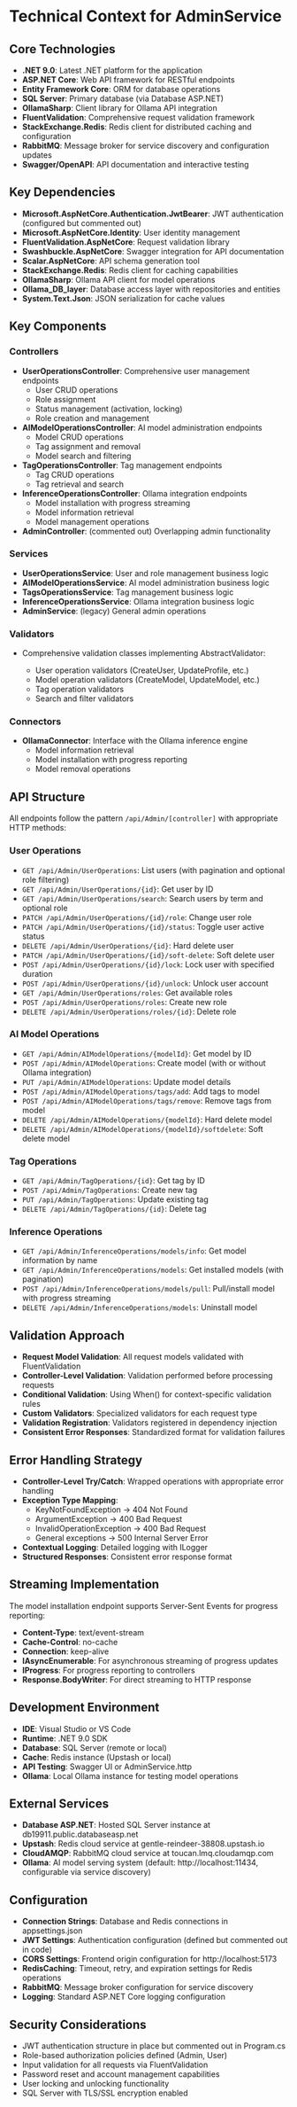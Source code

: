 # Technical Context for AdminService

## Core Technologies
- **.NET 9.0**: Latest .NET platform for the application
- **ASP.NET Core**: Web API framework for RESTful endpoints
- **Entity Framework Core**: ORM for database operations
- **SQL Server**: Primary database (via Database ASP.NET)
- **OllamaSharp**: Client library for Ollama API integration
- **FluentValidation**: Comprehensive request validation framework
- **StackExchange.Redis**: Redis client for distributed caching and configuration
- **RabbitMQ**: Message broker for service discovery and configuration updates
- **Swagger/OpenAPI**: API documentation and interactive testing

## Key Dependencies
- **Microsoft.AspNetCore.Authentication.JwtBearer**: JWT authentication (configured but commented out)
- **Microsoft.AspNetCore.Identity**: User identity management
- **FluentValidation.AspNetCore**: Request validation library
- **Swashbuckle.AspNetCore**: Swagger integration for API documentation
- **Scalar.AspNetCore**: API schema generation tool
- **StackExchange.Redis**: Redis client for caching capabilities
- **OllamaSharp**: Ollama API client for model operations
- **Ollama_DB_layer**: Database access layer with repositories and entities
- **System.Text.Json**: JSON serialization for cache values

## Key Components

### Controllers
- **UserOperationsController**: Comprehensive user management endpoints
  - User CRUD operations
  - Role assignment
  - Status management (activation, locking)
  - Role creation and management
- **AIModelOperationsController**: AI model administration endpoints
  - Model CRUD operations
  - Tag assignment and removal
  - Model search and filtering
- **TagOperationsController**: Tag management endpoints
  - Tag CRUD operations
  - Tag retrieval and search
- **InferenceOperationsController**: Ollama integration endpoints
  - Model installation with progress streaming
  - Model information retrieval
  - Model management operations
- **AdminController**: (commented out) Overlapping admin functionality

### Services
- **UserOperationsService**: User and role management business logic
- **AIModelOperationsService**: AI model administration business logic
- **TagsOperationsService**: Tag management business logic
- **InferenceOperationsService**: Ollama integration business logic
- **AdminService**: (legacy) General admin operations

### Validators
- Comprehensive validation classes implementing AbstractValidator<T>:
  - User operation validators (CreateUser, UpdateProfile, etc.)
  - Model operation validators (CreateModel, UpdateModel, etc.)
  - Tag operation validators
  - Search and filter validators

### Connectors
- **OllamaConnector**: Interface with the Ollama inference engine
  - Model information retrieval
  - Model installation with progress reporting
  - Model removal operations

## API Structure
All endpoints follow the pattern `/api/Admin/[controller]` with appropriate HTTP methods:

### User Operations
- `GET /api/Admin/UserOperations`: List users (with pagination and optional role filtering)
- `GET /api/Admin/UserOperations/{id}`: Get user by ID
- `GET /api/Admin/UserOperations/search`: Search users by term and optional role
- `PATCH /api/Admin/UserOperations/{id}/role`: Change user role
- `PATCH /api/Admin/UserOperations/{id}/status`: Toggle user active status
- `DELETE /api/Admin/UserOperations/{id}`: Hard delete user
- `PATCH /api/Admin/UserOperations/{id}/soft-delete`: Soft delete user
- `POST /api/Admin/UserOperations/{id}/lock`: Lock user with specified duration
- `POST /api/Admin/UserOperations/{id}/unlock`: Unlock user account
- `GET /api/Admin/UserOperations/roles`: Get available roles
- `POST /api/Admin/UserOperations/roles`: Create new role
- `DELETE /api/Admin/UserOperations/roles/{id}`: Delete role

### AI Model Operations
- `GET /api/Admin/AIModelOperations/{modelId}`: Get model by ID
- `POST /api/Admin/AIModelOperations`: Create model (with or without Ollama integration)
- `PUT /api/Admin/AIModelOperations`: Update model details
- `POST /api/Admin/AIModelOperations/tags/add`: Add tags to model
- `POST /api/Admin/AIModelOperations/tags/remove`: Remove tags from model
- `DELETE /api/Admin/AIModelOperations/{modelId}`: Hard delete model
- `DELETE /api/Admin/AIModelOperations/{modelId}/softdelete`: Soft delete model

### Tag Operations
- `GET /api/Admin/TagOperations/{id}`: Get tag by ID
- `POST /api/Admin/TagOperations`: Create new tag
- `PUT /api/Admin/TagOperations`: Update existing tag
- `DELETE /api/Admin/TagOperations/{id}`: Delete tag

### Inference Operations
- `GET /api/Admin/InferenceOperations/models/info`: Get model information by name
- `GET /api/Admin/InferenceOperations/models`: Get installed models (with pagination)
- `POST /api/Admin/InferenceOperations/models/pull`: Pull/install model with progress streaming
- `DELETE /api/Admin/InferenceOperations/models`: Uninstall model

## Validation Approach
- **Request Model Validation**: All request models validated with FluentValidation
- **Controller-Level Validation**: Validation performed before processing requests
- **Conditional Validation**: Using When() for context-specific validation rules
- **Custom Validators**: Specialized validators for each request type
- **Validation Registration**: Validators registered in dependency injection
- **Consistent Error Responses**: Standardized format for validation failures

## Error Handling Strategy
- **Controller-Level Try/Catch**: Wrapped operations with appropriate error handling
- **Exception Type Mapping**: 
  - KeyNotFoundException → 404 Not Found
  - ArgumentException → 400 Bad Request
  - InvalidOperationException → 400 Bad Request
  - General exceptions → 500 Internal Server Error
- **Contextual Logging**: Detailed logging with ILogger<T>
- **Structured Responses**: Consistent error response format

## Streaming Implementation
The model installation endpoint supports Server-Sent Events for progress reporting:
- **Content-Type**: text/event-stream
- **Cache-Control**: no-cache
- **Connection**: keep-alive
- **IAsyncEnumerable**: For asynchronous streaming of progress updates
- **IProgress<T>**: For progress reporting to controllers
- **Response.BodyWriter**: For direct streaming to HTTP response

## Development Environment
- **IDE**: Visual Studio or VS Code
- **Runtime**: .NET 9.0 SDK
- **Database**: SQL Server (remote or local)
- **Cache**: Redis instance (Upstash or local)
- **API Testing**: Swagger UI or AdminService.http
- **Ollama**: Local Ollama instance for testing model operations

## External Services
- **Database ASP.NET**: Hosted SQL Server instance at db19911.public.databaseasp.net
- **Upstash**: Redis cloud service at gentle-reindeer-38808.upstash.io
- **CloudAMQP**: RabbitMQ cloud service at toucan.lmq.cloudamqp.com
- **Ollama**: AI model serving system (default: http://localhost:11434, configurable via service discovery)

## Configuration
- **Connection Strings**: Database and Redis connections in appsettings.json
- **JWT Settings**: Authentication configuration (defined but commented out in code)
- **CORS Settings**: Frontend origin configuration for http://localhost:5173
- **RedisCaching**: Timeout, retry, and expiration settings for Redis operations
- **RabbitMQ**: Message broker configuration for service discovery
- **Logging**: Standard ASP.NET Core logging configuration

## Security Considerations
- JWT authentication structure in place but commented out in Program.cs
- Role-based authorization policies defined (Admin, User)
- Input validation for all requests via FluentValidation
- Password reset and account management capabilities
- User locking and unlocking functionality
- SQL Server with TLS/SSL encryption enabled 